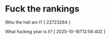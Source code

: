 # Fuck the rankings

Who the hell am I?
{ 22723264 }

What fucking year is it?
[ 2025-10-16T12:56:40Z ]
